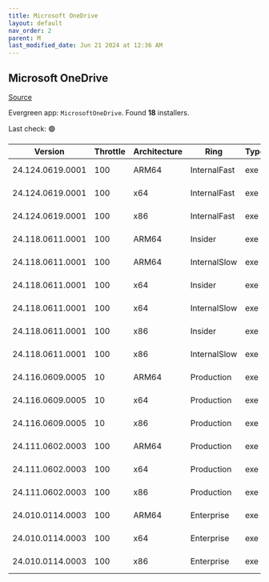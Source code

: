 ```yaml
---
title: Microsoft OneDrive
layout: default
nav_order: 2
parent: M
last_modified_date: Jun 21 2024 at 12:36 AM
---
```


## Microsoft OneDrive

[Source](https://onedrive.live.com/)

Evergreen app: `MicrosoftOneDrive`. Found **18** installers.

Last check: 🟢

| Version          | Throttle | Architecture | Ring         | Type | Sha256                                                           | URI                                                                                                                                                                  |
| ---------------- | -------- | ------------ | ------------ | ---- | ---------------------------------------------------------------- | -------------------------------------------------------------------------------------------------------------------------------------------------------------------- |
| 24.124.0619.0001 | 100      | ARM64        | InternalFast | exe  | 186003b830ce9ba47e583598f643706b28037e0966e030c364dc19ce220e7bac | [https://oneclient.sfx.ms/Win/Installers/24.124.0619.0001/arm64/OneDriveSetup.exe](https://oneclient.sfx.ms/Win/Installers/24.124.0619.0001/arm64/OneDriveSetup.exe) |
| 24.124.0619.0001 | 100      | x64          | InternalFast | exe  | 5e763955fc1671026d19ae4ed31868d222527336a25a3dcc8a3c9424bfa3d29c | [https://oneclient.sfx.ms/Win/Installers/24.124.0619.0001/amd64/OneDriveSetup.exe](https://oneclient.sfx.ms/Win/Installers/24.124.0619.0001/amd64/OneDriveSetup.exe) |
| 24.124.0619.0001 | 100      | x86          | InternalFast | exe  | 4a5f2ce72097cbe2204aa7aca7ff53c5811aeee912356746c535b3f69c983002 | [https://oneclient.sfx.ms/Win/Installers/24.124.0619.0001/OneDriveSetup.exe](https://oneclient.sfx.ms/Win/Installers/24.124.0619.0001/OneDriveSetup.exe)             |
| 24.118.0611.0001 | 100      | ARM64        | Insider      | exe  | 966b7c078b6707525636d9e50544c9e5c1ef84a85360341fffc6c0a511642e5b | [https://oneclient.sfx.ms/Win/Installers/24.118.0611.0001/arm64/OneDriveSetup.exe](https://oneclient.sfx.ms/Win/Installers/24.118.0611.0001/arm64/OneDriveSetup.exe) |
| 24.118.0611.0001 | 100      | ARM64        | InternalSlow | exe  | 966b7c078b6707525636d9e50544c9e5c1ef84a85360341fffc6c0a511642e5b | [https://oneclient.sfx.ms/Win/Installers/24.118.0611.0001/arm64/OneDriveSetup.exe](https://oneclient.sfx.ms/Win/Installers/24.118.0611.0001/arm64/OneDriveSetup.exe) |
| 24.118.0611.0001 | 100      | x64          | Insider      | exe  | f6983b56922c06c27254e54078e0c3a408a43d779588a93533a0f647ccc0b7c0 | [https://oneclient.sfx.ms/Win/Installers/24.118.0611.0001/amd64/OneDriveSetup.exe](https://oneclient.sfx.ms/Win/Installers/24.118.0611.0001/amd64/OneDriveSetup.exe) |
| 24.118.0611.0001 | 100      | x64          | InternalSlow | exe  | f6983b56922c06c27254e54078e0c3a408a43d779588a93533a0f647ccc0b7c0 | [https://oneclient.sfx.ms/Win/Installers/24.118.0611.0001/amd64/OneDriveSetup.exe](https://oneclient.sfx.ms/Win/Installers/24.118.0611.0001/amd64/OneDriveSetup.exe) |
| 24.118.0611.0001 | 100      | x86          | Insider      | exe  | 78edffa7b87153505b9efc24928c66c819ade22e4adc6c447035960ccad4f029 | [https://oneclient.sfx.ms/Win/Installers/24.118.0611.0001/OneDriveSetup.exe](https://oneclient.sfx.ms/Win/Installers/24.118.0611.0001/OneDriveSetup.exe)             |
| 24.118.0611.0001 | 100      | x86          | InternalSlow | exe  | 78edffa7b87153505b9efc24928c66c819ade22e4adc6c447035960ccad4f029 | [https://oneclient.sfx.ms/Win/Installers/24.118.0611.0001/OneDriveSetup.exe](https://oneclient.sfx.ms/Win/Installers/24.118.0611.0001/OneDriveSetup.exe)             |
| 24.116.0609.0005 | 10       | ARM64        | Production   | exe  | e9e910aa2e10441fdb69e15a3db1b79ef33a1dea424a30372a6dccd50bccf5e5 | [https://oneclient.sfx.ms/Win/Installers/24.116.0609.0005/arm64/OneDriveSetup.exe](https://oneclient.sfx.ms/Win/Installers/24.116.0609.0005/arm64/OneDriveSetup.exe) |
| 24.116.0609.0005 | 10       | x64          | Production   | exe  | a559c852a6dbfac3c1c2616657df077fdcfa741853d9520449ef556baca4b4d5 | [https://oneclient.sfx.ms/Win/Installers/24.116.0609.0005/amd64/OneDriveSetup.exe](https://oneclient.sfx.ms/Win/Installers/24.116.0609.0005/amd64/OneDriveSetup.exe) |
| 24.116.0609.0005 | 10       | x86          | Production   | exe  | f46b56749e663538a30be46789341564934d2ffbffa47793908ccc96e0b34acc | [https://oneclient.sfx.ms/Win/Installers/24.116.0609.0005/OneDriveSetup.exe](https://oneclient.sfx.ms/Win/Installers/24.116.0609.0005/OneDriveSetup.exe)             |
| 24.111.0602.0003 | 100      | ARM64        | Production   | exe  | afccb35b764f01ed0ee012c033da09f99fede6b868b0b6c55b95111f083467e1 | [https://oneclient.sfx.ms/Win/Installers/24.111.0602.0003/arm64/OneDriveSetup.exe](https://oneclient.sfx.ms/Win/Installers/24.111.0602.0003/arm64/OneDriveSetup.exe) |
| 24.111.0602.0003 | 100      | x64          | Production   | exe  | bd27b0d07b813e59f909f2bd77c2c794834e8d926c111f6dfbc0bf46d37adeac | [https://oneclient.sfx.ms/Win/Installers/24.111.0602.0003/amd64/OneDriveSetup.exe](https://oneclient.sfx.ms/Win/Installers/24.111.0602.0003/amd64/OneDriveSetup.exe) |
| 24.111.0602.0003 | 100      | x86          | Production   | exe  | 80cd3294bcd2822d4f23eb52d0d47ba2ab4495db320f8511c78e2c89b47d405f | [https://oneclient.sfx.ms/Win/Installers/24.111.0602.0003/OneDriveSetup.exe](https://oneclient.sfx.ms/Win/Installers/24.111.0602.0003/OneDriveSetup.exe)             |
| 24.010.0114.0003 | 100      | ARM64        | Enterprise   | exe  | 4959404b563a9813bd2e6ee361aad266135165676003db76dc173671f12cc390 | [https://oneclient.sfx.ms/Win/Installers/24.010.0114.0003/arm64/OneDriveSetup.exe](https://oneclient.sfx.ms/Win/Installers/24.010.0114.0003/arm64/OneDriveSetup.exe) |
| 24.010.0114.0003 | 100      | x64          | Enterprise   | exe  | 6d02a25e10f441976e856d9672c174a5c2e3f9966eca2934f2f701c00d2bfbf6 | [https://oneclient.sfx.ms/Win/Installers/24.010.0114.0003/amd64/OneDriveSetup.exe](https://oneclient.sfx.ms/Win/Installers/24.010.0114.0003/amd64/OneDriveSetup.exe) |
| 24.010.0114.0003 | 100      | x86          | Enterprise   | exe  | 18c63fb18ead14f73d690567c7854375214cf9e34fae721f78fe4fc86f64d4cf | [https://oneclient.sfx.ms/Win/Installers/24.010.0114.0003/OneDriveSetup.exe](https://oneclient.sfx.ms/Win/Installers/24.010.0114.0003/OneDriveSetup.exe)             |

